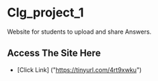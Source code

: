 # Clg_project_1
Website for students to upload and share Answers.

## Access The Site Here
- [Click Link] ("https://tinyurl.com/4rt9xwku")
